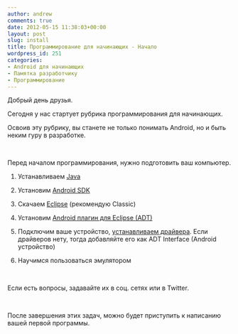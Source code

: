 ```yaml
---
author: andrew
comments: true
date: 2012-05-15 11:38:03+00:00
layout: post
slug: install
title: Программирование для начинающих - Начало
wordpress_id: 251
categories:
- Android для начинающих
- Памятка разработчику
- Программирование
---
```


Добрый день друзья.





Сегодня у нас стартует рубрика программирования для начинающих.





Освоив эту рубрику, вы станете не только понимать Android, но и быть неким гуру в разработке.



 <!-- more -->

 





Перед началом программирования, нужно подготовить ваш компьютер.












  1. Устанавливаем [Java](http://www.oracle.com/technetwork/java/javase/downloads/jdk-6u32-downloads-1594644.html)



  2. Установим [Android SDK](http://developer.android.com/sdk/index.html)



  3. Скачаем [Eclipse](http://eclipse.org/downloads/) (рекомендую Classic)



  4. Установим [Android плагин для Eclipse (ADT)](http://developer.android.com/sdk/eclipse-adt.html#downloading)



  5. Подключим ваше устройство, [устанавливаем драйвера](http://developer.android.com/sdk/win-usb.html). Если драйверов нету, тогда добавляйте его как ADT Interface (Android устройство)



  6. Научимся пользоваться эмулятором










 





Если есть вопросы, задавайте их в соц. сетях или в Twitter.





 





После завершения этих задач, можно будет приступить к написанию вашей первой программы.




